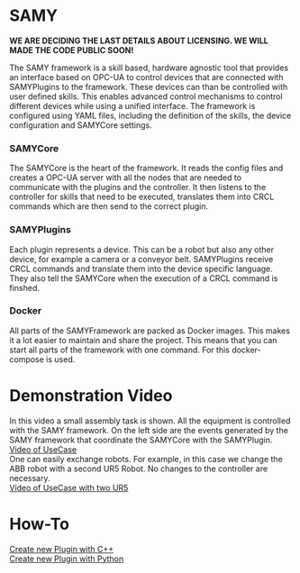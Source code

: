 # SAMY

**WE ARE DECIDING THE LAST DETAILS ABOUT LICENSING. WE WILL MADE THE CODE PUBLIC SOON!**

The SAMY framework is a skill based, hardware agnostic tool that provides an interface based on OPC-UA to control devices that are connected with SAMYPlugins to the framework. These devices can than be controlled with user defined skills. This enables advanced control mechanisms to control different devices while using a unified interface. The framework is configured using YAML files, including the definition of the skills, the device configuration and SAMYCore settings.

### SAMYCore
The SAMYCore is the heart of the framework. It reads the config files and creates a OPC-UA server with all the nodes that are needed to communicate with the plugins and the controller. It then listens to the controller for skills that need to be executed, translates them into CRCL commands which are then send to the correct plugin.

### SAMYPlugins
Each plugin represents a device. This can be a robot but also any other device, for example a camera or a conveyor belt. SAMYPlugins receive CRCL commands and translate them into the device specific language. They also tell the SAMYCore when the execution of a CRCL command is finshed.

### Docker
All parts of the SAMYFramework are packed as Docker images. This makes it a lot easier to maintain and share the project. This means that you can start all parts of the framework with one command. For this docker-compose is used.

# Demonstration Video
In this video a small assembly task is shown. All the equipment is controlled with the SAMY framework. On the left side are the events generated by the SAMY framework that coordinate the SAMYCore with the SAMYPlugin. \
[Video of UseCase](assets/SAMY_FHTW_UseCase_Events.mp4) \
One can easily exchange robots. For example, in this case we change the ABB robot with a second UR5 Robot. No changes to the controller are necessary. \
[Video of UseCase with two UR5](assets/SAMY_FHTW_2xUR5_UseCase.mp4)


# How-To
[Create new Plugin with C++](new-plugin-cpp.md) \
[Create new Plugin with Python](new-plugin-python.md)
